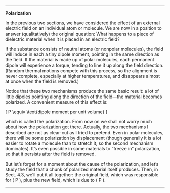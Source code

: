 

---

**Polarization**

In the previous two sections, we have considered the effect of an external electric field on an individual atom or molecule. We are now in a position to answer (qualitatively) the original question: What happens to a piece of dielectric material when it is placed in an electric field?

If the substance consists of neutral atoms (or nonpolar molecules), the field will induce in each a tiny dipole moment, pointing in the same direction as the field. If the material is made up of polar molecules, each permanent dipole will experience a torque, tending to line it up along the field direction. (Random thermal motions compete with this process, so the alignment is never complete, especially at higher temperatures, and disappears almost at once when the field is removed.)

Notice that these two mechanisms produce the same basic result: a lot of little dipoles pointing along the direction of the field—the material becomes polarized. A convenient measure of this effect is:

\[
P \equiv \text{dipole moment per unit volume}
\]

which is called the polarization. From now on we shall not worry much about how the polarization got there. Actually, the two mechanisms I described are not as clear-cut as I tried to pretend. Even in polar molecules, there will be some polarization by displacement (though generally it is a lot easier to rotate a molecule than to stretch it, so the second mechanism dominates). It’s even possible in some materials to “freeze in” polarization, so that it persists after the field is removed.

But let’s forget for a moment about the cause of the polarization, and let’s study the field that a chunk of polarized material itself produces. Then, in Sect. 4.3, we’ll put it all together: the original field, which was responsible for \( P \), plus the new field, which is due to \( P \).

---


